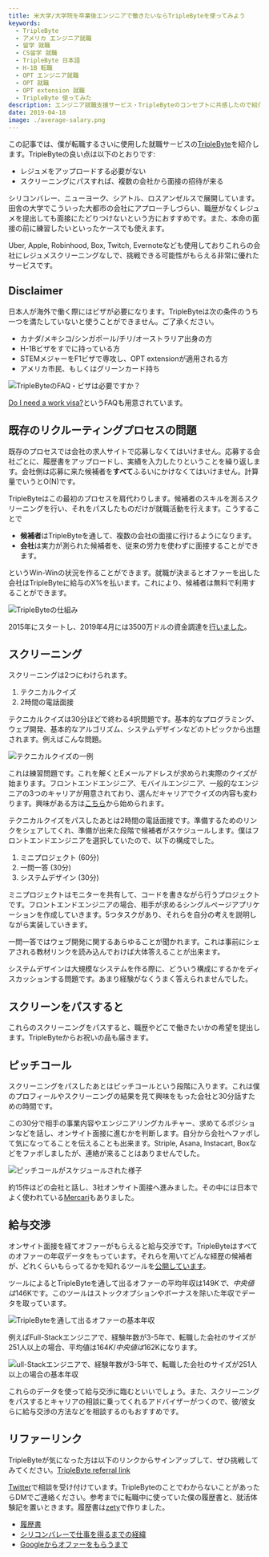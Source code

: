 ```yaml
---
title: 米大学/大学院を卒業後エンジニアで働きたいならTripleByteを使ってみよう
keywords:
  - TripleByte
  - アメリカ エンジニア就職
  - 留学 就職
  - CS留学 就職
  - TripleByte 日本語
  - H-1B 転職
  - OPT エンジニア就職
  - OPT 就職
  - OPT extension 就職
  - TripleByte 使ってみた
description: エンジニア就職支援サービス・TripleByteのコンセプトに共感したので紹介します。
date: 2019-04-18
image: ./average-salary.png
---
```


この記事では、僕が転職するさいに使用した就職サービスの[TripleByte](https://triplebyte.com)を紹介します。TripleByteの良い点は以下のとおりです:

* レジュメをアップロードする必要がない
* スクリーニングにパスすれば、複数の会社から面接の招待が来る

シリコンバレー、ニューヨーク、シアトル、ロスアンゼルスで展開しています。田舎の大学でこういった大都市の会社にアプローチしづらい、職歴がなくレジュメを提出しても面接にたどりつけないという方におすすめです。また、本命の面接の前に練習したいといったケースでも使えます。

Uber, Apple, Robinhood, Box, Twitch, Evernoteなども使用しておりこれらの会社にレジュメスクリーニングなしで、挑戦できる可能性がもらえる非常に優れたサービスです。

## Disclaimer

日本人が海外で働く際にはビザが必要になります。TripleByteは次の条件のうち一つを満たしていないと使うことができません。ご了承ください。

* カナダ/メキシコ/シンガポール/チリ/オーストラリア出身の方
* H-1Bビザをすでに持っている方
* STEMメジャーをF1ビザで専攻し、OPT extensionが適用される方
* アメリカ市民、もしくはグリーンカード持ち

![TripleByteのFAQ・ビザは必要ですか？](./triplebyte-visa.png)

[Do I need a work visa?](https://triplebyte.com/candidate_faq#question-9)というFAQも用意されています。

## 既存のリクルーティングプロセスの問題

既存のプロセスでは会社の求人サイトで応募しなくてはいけません。応募する会社ごとに、履歴書をアップロードし、実績を入力したりということを繰り返します。会社側は応募に来た候補者を**すべて**ふるいにかけなくてはいけません。計算量でいうとO(N)です。

TripleByteはこの最初のプロセスを肩代わりします。候補者のスキルを測るスクリーニングを行い、それをパスしたものだけが就職活動を行えます。こうすることで

* **候補者**はTripleByteを通して、複数の会社の面接に行けるようになります。
* **会社**は実力が測られた候補者を、従来の労力を使わずに面接することができます。

というWin-Winの状況を作ることができます。就職が決まるとオファーを出した会社はTripleByteに給与のX%を払います。これにより、候補者は無料で利用することができます。

![TripleByteの仕組み](./why-triplebyte.png　"TripleByteの仕組み")

2015年にスタートし、2019年4月には3500万ドルの資金調達を[行いました](https://triplebyte.com/blog/announcing-our-35-million-series-b)。

## スクリーニング

スクリーニングは2つにわけられます。

1. テクニカルクイズ
2. 2時間の電話面接

テクニカルクイズは30分ほどで終わる4択問題です。基本的なプログラミング、ウェブ開発、基本的なアルゴリズム、システムデザインなどのトピックから出題されます。例えばこんな問題。

![テクニカルクイズの一例](./sample-question.png)

これは練習問題です。これを解くとEメールアドレスが求められ実際のクイズが始まります。フロントエンドエンジニア、モバイルエンジニア、一般的なエンジニアの3つのキャリアが用意されており、選んだキャリアでクイズの内容も変わります。興味がある方は[こちら](https://triplebyte.com/users/start)から始められます。

テクニカルクイズをパスしたあとは2時間の電話面接です。準備するためのリンクをシェアしてくれ、準備が出来た段階で候補者がスケジュールします。僕はフロントエンドエンジニアを選択していたので、以下の構成でした。

1. ミニプロジェクト (60分)
2. 一問一答 (30分)
3. システムデザイン (30分)

ミニプロジェクトはモニターを共有して、コードを書きながら行うプロジェクトです。フロントエンドエンジニアの場合、相手が求めるシングルページアプリケーションを作成していきます。5つタスクがあり、それらを自分の考えを説明しながら実装していきます。

一問一答ではウェブ開発に関するあらゆることが聞かれます。これは事前にシェアされる教材リンクを読み込んでおけば大体答えることが出来ます。

システムデザインは大規模なシステムを作る際に、どういう構成にするかをディスカッションする問題です。あまり経験がなくうまく答えられませんでした。

## スクリーンをパスすると

これらのスクリーニングをパスすると、職歴やどこで働きたいかの希望を提出します。TripleByteからお祝いの品も届きます。

<div><twitter-embed id="1097695498213838848"></twitter-embed></div>

## ピッチコール

スクリーニングをパスしたあとはピッチコールという段階に入ります。これは僕のプロフィールやスクリーニングの結果を見て興味をもった会社と30分話すための時間です。

この30分で相手の事業内容やエンジニアリングカルチャー、求めてるポジションなどを話し、オンサイト面接に進むかを判断します。自分から会社へファボして気になってることを伝えることも出来ます。Striple, Asana, Instacart, Boxなどをファボしましたが、連絡が来ることはありませんでした。

![ピッチコールがスケジュールされた様子](./pitch-call.jpg "ある日のピッチコールのスケジュール")

約15件ほどの会社と話し、3社オンサイト面接へ進みました。その中には日本でよく使われている[Mercari](https://www.mercari.com/)もありました。

## 給与交渉

オンサイト面接を経てオファーがもらえると給与交渉です。TripleByteはすべてのオファーの年収データをもっています。それらを用いてどんな経歴の候補者が、どれくらいもらってるかを知れるツールを[公開しています](https://triplebyte.com/software-engineer-salary)。

ツールによるとTripleByteを通して出るオファーの平均年収は$149Kで、中央値は$146Kです。このツールはストックオプションやボーナスを除いた年収でデータを取っています。

![TripleByteを通して出るオファーの基本年収](./average-salary.png)

例えばFull-Stackエンジニアで、経験年数が3-5年で、転職した会社のサイズが251人以上の場合、平均値は$164K/中央値は$162Kになります。

![ull-Stackエンジニアで、経験年数が3-5年で、転職した会社のサイズが251人以上の場合の基本年収](./average-salary-2.png)

これらのデータを使って給与交渉に臨むといいでしょう。また、スクリーニングをパスするとキャリアの相談に乗ってくれるアドバイザーがつくので、彼/彼女らに給与交渉の方法などを相談するのもおすすめです。

## リファーリンク

TripleByteが気になった方は以下のリンクからサインアップして、ぜひ挑戦してみてください。[TripleByte referral link](https://triplebyte.com/iv/QrWLRzG/cp)

[Twitter](https://twitter.com/koheiarai94)で相談を受け付けています。TripleByteのことでわからないことがあったらDMでご連絡ください。参考までに転職中に使っていた僕の履歴書と、就活体験記を置いときます。履歴書は[zety](https://zety.com/)で作りました。

* [履歴書](https://drive.google.com/file/d/1JvSQem8KZfPqcop3Etewuezb1c6tHad7/view?usp=sharing)
* [シリコンバレーで仕事を得るまでの経緯](/silicon-valley)
* [Googleからオファーをもらうまで](/google)